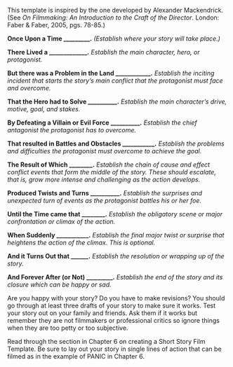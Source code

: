 This template is inspired by the one developed by Alexander Mackendrick. (See *On Filmmaking: An Introduction to the Craft of the Director*. London: Faber & Faber, 2005, pgs. 78-85.)

**Once Upon a Time \_\_\_\_\_\_\_\_\_.** *(Establish where your story will take place.)*

**There Lived a \_\_\_\_\_\_\_\_\_\_\_\_\_.** *Establish the main character, hero, or protagonist.*

**But there was a Problem in the Land \_\_\_\_\_\_\_\_\_\_\_\_.** *Establish the inciting incident that starts the story’s main conflict that the protagonist must face and overcome.*

**That the Hero had to Solve \_\_\_\_\_\_\_\_\_\_.** *Establish the main character’s drive, motive, goal, and stakes.*

**By Defeating a Villain or Evil Force \_\_\_\_\_\_\_\_\_\_.** *Establish the chief antagonist the protagonist has to overcome.*

**That resulted in Battles and Obstacles \_\_\_\_\_\_\_\_\_\_\_.** *Establish the problems and difficulties the protagonist must overcome to achieve the goal.*

**The Result of Which \_\_\_\_\_\_\_\_.** *Establish the chain of cause and effect conflict events that form the middle of the story. These should escalate, that is, grow more intense and challenging as the action develops.*

**Produced Twists and Turns \_\_\_\_\_\_\_\_\_\_.** *Establish the surprises and unexpected turn of events as the protagonist battles his or her foe.*

**Until the Time came that \_\_\_\_\_\_\_\_.** *Establish the obligatory scene or major confrontation or climax of the action.*

**When Suddenly \_\_\_\_\_\_\_\_\_\_\_.** *Establish the final major twist or surprise that heightens the action of the climax. This is optional.*

**And it Turns Out that \_\_\_\_\_\_.** *Establish the resolution or wrapping up of the story.*

**And Forever After (or Not) \_\_\_\_\_\_\_\_\_.** *Establish the end of the story and its closure which can be happy or sad.*

Are you happy with your story? Do you have to make revisions? You should go through at least three drafts of your story to make sure it works. Test your story out on your family and friends. Ask them if it works but remember they are not filmmakers or professional critics so ignore things when they are too petty or too subjective.

Read through the section in Chapter 6 on creating a Short Story Film Template. Be sure to lay out your story in single lines of action that can be filmed as in the example of PANIC in Chapter 6.
